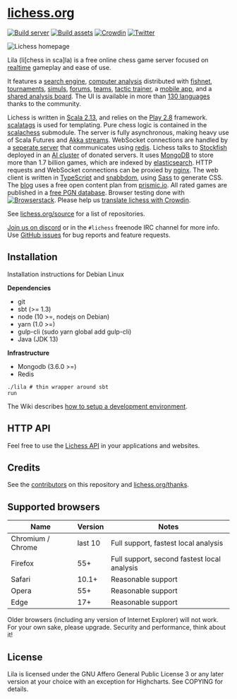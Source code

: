 [lichess.org](https://lichess.org)
==================================

[![Build server](https://github.com/ornicar/lila/workflows/Build%20server/badge.svg)](https://github.com/ornicar/lila/actions?query=workflow%3A%22Build+server%22)
[![Build assets](https://github.com/ornicar/lila/workflows/Build%20assets/badge.svg)](https://github.com/ornicar/lila/actions?query=workflow%3A%22Build+assets%22)
[![Crowdin](https://d322cqt584bo4o.cloudfront.net/lichess/localized.svg)](https://crowdin.com/project/lichess)
[![Twitter](https://img.shields.io/badge/Twitter-%40lichess-blue.svg)](https://twitter.com/lichess)

<img src="https://raw.githubusercontent.com/ornicar/lila/master/public/images/home-bicolor.png" alt="Lichess homepage" title="Lichess comes with light and dark theme, this screenshot shows both." />


Lila (li[chess in sca]la) is a free online chess game server focused on [realtime](https://lichess.org/games) gameplay and ease of use.

It features a [search engine](https://lichess.org/games/search),
[computer analysis](https://lichess.org/ief49lif) distributed with [fishnet](https://github.com/niklasf/fishnet),
[tournaments](https://lichess.org/tournament),
[simuls](https://lichess.org/simul),
[forums](https://lichess.org/forum),
[teams](https://lichess.org/team),
[tactic trainer](https://lichess.org/training),
a [mobile app](https://lichess.org/mobile),
and a [shared analysis board](https://lichess.org/study).
The UI is available in more than [130 languages](https://crowdin.com/project/lichess) thanks to the community.

Lichess is written in [Scala 2.13](https://www.scala-lang.org/),
and relies on the [Play 2.8](https://www.playframework.com/) framework.
[scalatags](http://www.lihaoyi.com/scalatags/) is used for templating.
Pure chess logic is contained in the [scalachess](https://github.com/ornicar/scalachess) submodule.
The server is fully asynchronous, making heavy use of Scala Futures and [Akka streams](http://akka.io).
WebSocket connections are handled by a [seperate server](https://github.com/ornicar/lila-ws) that communicates using [redis](https://redis.io/).
Lichess talks to [Stockfish](http://stockfishchess.org/) deployed in an [AI cluster](https://github.com/niklasf/fishnet) of donated servers.
It uses [MongoDB](https://mongodb.org) to store more than 1.7 billion games, which are indexed by [elasticsearch](http://elasticsearch.org).
HTTP requests and WebSocket connections can be proxied by [nginx](http://nginx.org).
The web client is written in [TypeScript](https://typescriptlang.org) and [snabbdom](https://github.com/snabbdom/snabbdom), using [Sass](https://sass-lang.com/) to generate CSS.
The [blog](https://lichess.org/blog) uses a free open content plan from [prismic.io](https://prismic.io).
All rated games are published in a [free PGN database](https://database.lichess.org).
Browser testing done with [![Browserstack](https://raw.githubusercontent.com/ornicar/lila/master/public/images/browserstack.png)](https://www.browserstack.com).
Please help us [translate lichess with Crowdin](https://crowdin.com/project/lichess).

See [lichess.org/source](https://lichess.org/source) for a list of repositories.

[Join us on discord](https://discord.gg/hy5jqSs) or in the `#lichess` freenode IRC channel for more info.
Use [GitHub issues](https://github.com/ornicar/lila/issues) for bug reports and feature requests.

Installation
------------
Installation instructions for Debian Linux

**Dependencies**

- git
- sbt (>= 1.3)
- node (10 >=, nodejs on Debian)
- yarn (1.0 >=)
- gulp-cli (sudo yarn global add gulp-cli)
- Java (JDK 13)

**Infrastructure**

- Mongodb (3.6.0 >=)
- Redis


```
./lila # thin wrapper around sbt
run
```

The Wiki describes [how to setup a development environment](https://github.com/ornicar/lila/wiki/Lichess-Development-Onboarding).

HTTP API
--------

Feel free to use the [Lichess API](https://lichess.org/api) in your applications and websites.

Credits
-------

See the [contributors](https://github.com/ornicar/lila/graphs/contributors) on this repository and [lichess.org/thanks](https://lichess.org/thanks).

Supported browsers
------------------

| Name              | Version | Notes |
| ----------------- | ------- | ----- |
| Chromium / Chrome | last 10 | Full support, fastest local analysis |
| Firefox           | 55+     | Full support, second fastest local analysis |
| Safari            | 10.1+   | Reasonable support |
| Opera             | 55+     | Reasonable support |
| Edge              | 17+     | Reasonable support |

Older browsers (including any version of Internet Explorer) will not work.
For your own sake, please upgrade. Security and performance, think about
it!

License
-------

Lila is licensed under the GNU Affero General Public License 3 or any later
version at your choice with an exception for Highcharts. See COPYING for
details.
